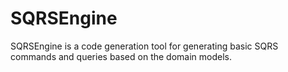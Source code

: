 # SQRSEngine
SQRSEngine is a code generation tool for generating basic SQRS commands and queries based on the domain models.
